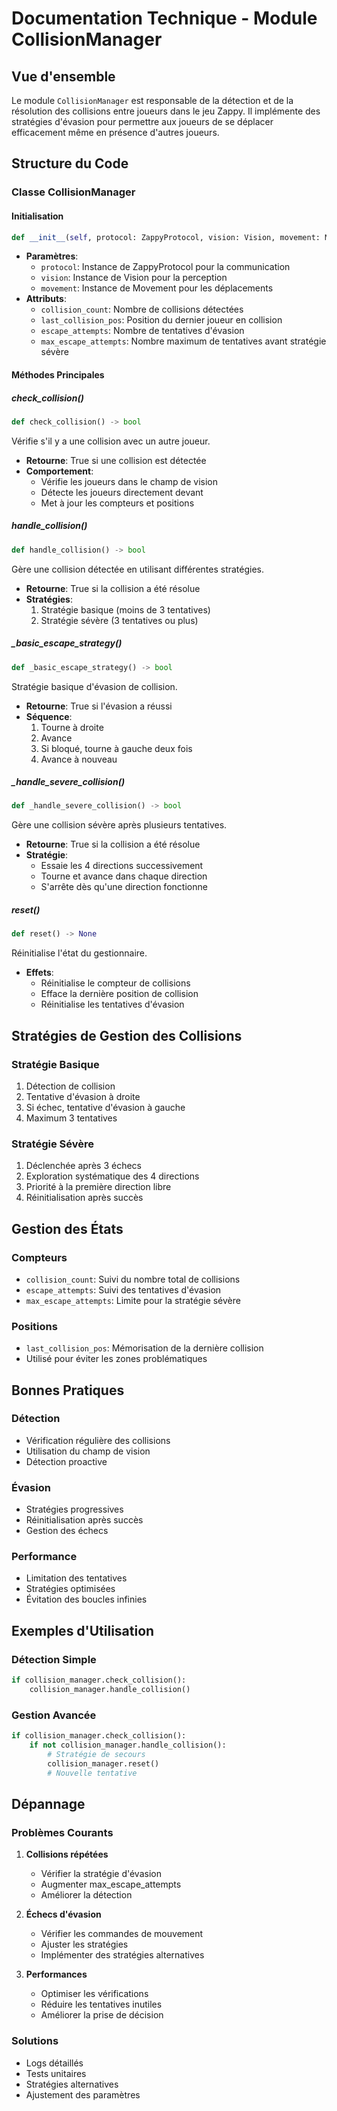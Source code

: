 # Documentation Technique - Module CollisionManager

## Vue d'ensemble
Le module `CollisionManager` est responsable de la détection et de la résolution des collisions entre joueurs dans le jeu Zappy. Il implémente des stratégies d'évasion pour permettre aux joueurs de se déplacer efficacement même en présence d'autres joueurs.

## Structure du Code

### Classe CollisionManager

#### Initialisation
```python
def __init__(self, protocol: ZappyProtocol, vision: Vision, movement: Movement)
```
- **Paramètres**:
  - `protocol`: Instance de ZappyProtocol pour la communication
  - `vision`: Instance de Vision pour la perception
  - `movement`: Instance de Movement pour les déplacements
- **Attributs**:
  - `collision_count`: Nombre de collisions détectées
  - `last_collision_pos`: Position du dernier joueur en collision
  - `escape_attempts`: Nombre de tentatives d'évasion
  - `max_escape_attempts`: Nombre maximum de tentatives avant stratégie sévère

#### Méthodes Principales

##### check_collision()
```python
def check_collision() -> bool
```
Vérifie s'il y a une collision avec un autre joueur.
- **Retourne**: True si une collision est détectée
- **Comportement**:
  - Vérifie les joueurs dans le champ de vision
  - Détecte les joueurs directement devant
  - Met à jour les compteurs et positions

##### handle_collision()
```python
def handle_collision() -> bool
```
Gère une collision détectée en utilisant différentes stratégies.
- **Retourne**: True si la collision a été résolue
- **Stratégies**:
  1. Stratégie basique (moins de 3 tentatives)
  2. Stratégie sévère (3 tentatives ou plus)

##### _basic_escape_strategy()
```python
def _basic_escape_strategy() -> bool
```
Stratégie basique d'évasion de collision.
- **Retourne**: True si l'évasion a réussi
- **Séquence**:
  1. Tourne à droite
  2. Avance
  3. Si bloqué, tourne à gauche deux fois
  4. Avance à nouveau

##### _handle_severe_collision()
```python
def _handle_severe_collision() -> bool
```
Gère une collision sévère après plusieurs tentatives.
- **Retourne**: True si la collision a été résolue
- **Stratégie**:
  - Essaie les 4 directions successivement
  - Tourne et avance dans chaque direction
  - S'arrête dès qu'une direction fonctionne

##### reset()
```python
def reset() -> None
```
Réinitialise l'état du gestionnaire.
- **Effets**:
  - Réinitialise le compteur de collisions
  - Efface la dernière position de collision
  - Réinitialise les tentatives d'évasion

## Stratégies de Gestion des Collisions

### Stratégie Basique
1. Détection de collision
2. Tentative d'évasion à droite
3. Si échec, tentative d'évasion à gauche
4. Maximum 3 tentatives

### Stratégie Sévère
1. Déclenchée après 3 échecs
2. Exploration systématique des 4 directions
3. Priorité à la première direction libre
4. Réinitialisation après succès

## Gestion des États

### Compteurs
- `collision_count`: Suivi du nombre total de collisions
- `escape_attempts`: Suivi des tentatives d'évasion
- `max_escape_attempts`: Limite pour la stratégie sévère

### Positions
- `last_collision_pos`: Mémorisation de la dernière collision
- Utilisé pour éviter les zones problématiques

## Bonnes Pratiques

### Détection
- Vérification régulière des collisions
- Utilisation du champ de vision
- Détection proactive

### Évasion
- Stratégies progressives
- Réinitialisation après succès
- Gestion des échecs

### Performance
- Limitation des tentatives
- Stratégies optimisées
- Évitation des boucles infinies

## Exemples d'Utilisation

### Détection Simple
```python
if collision_manager.check_collision():
    collision_manager.handle_collision()
```

### Gestion Avancée
```python
if collision_manager.check_collision():
    if not collision_manager.handle_collision():
        # Stratégie de secours
        collision_manager.reset()
        # Nouvelle tentative
```

## Dépannage

### Problèmes Courants
1. **Collisions répétées**
   - Vérifier la stratégie d'évasion
   - Augmenter max_escape_attempts
   - Améliorer la détection

2. **Échecs d'évasion**
   - Vérifier les commandes de mouvement
   - Ajuster les stratégies
   - Implémenter des stratégies alternatives

3. **Performances**
   - Optimiser les vérifications
   - Réduire les tentatives inutiles
   - Améliorer la prise de décision

### Solutions
- Logs détaillés
- Tests unitaires
- Stratégies alternatives
- Ajustement des paramètres 